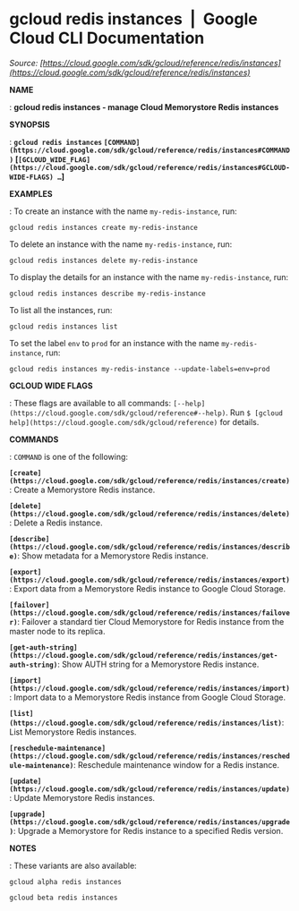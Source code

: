 # gcloud redis instances  |  Google Cloud CLI Documentation

*Source: [https://cloud.google.com/sdk/gcloud/reference/redis/instances](https://cloud.google.com/sdk/gcloud/reference/redis/instances)*

**NAME**

: **gcloud redis instances - manage Cloud Memorystore Redis instances**

**SYNOPSIS**

: **`gcloud redis instances` `[COMMAND](https://cloud.google.com/sdk/gcloud/reference/redis/instances#COMMAND)` [`[GCLOUD_WIDE_FLAG](https://cloud.google.com/sdk/gcloud/reference/redis/instances#GCLOUD-WIDE-FLAGS) …`]**

**EXAMPLES**

: To create an instance with the name `my-redis-instance`, run:

```
gcloud redis instances create my-redis-instance
```

To delete an instance with the name `my-redis-instance`, run:

```
gcloud redis instances delete my-redis-instance
```

To display the details for an instance with the name
`my-redis-instance`, run:

```
gcloud redis instances describe my-redis-instance
```

To list all the instances, run:

```
gcloud redis instances list
```

To set the label `env` to `prod` for an instance with the
name `my-redis-instance`, run:

```
gcloud redis instances my-redis-instance --update-labels=env=prod
```

**GCLOUD WIDE FLAGS**

: These flags are available to all commands: `[--help](https://cloud.google.com/sdk/gcloud/reference#--help)`.
Run `$ [gcloud help](https://cloud.google.com/sdk/gcloud/reference)` for details.

**COMMANDS**

: ``COMMAND`` is one of the following:

**`[create](https://cloud.google.com/sdk/gcloud/reference/redis/instances/create)`**:
Create a Memorystore Redis instance.

**`[delete](https://cloud.google.com/sdk/gcloud/reference/redis/instances/delete)`**:
Delete a Redis instance.

**`[describe](https://cloud.google.com/sdk/gcloud/reference/redis/instances/describe)`**:
Show metadata for a Memorystore Redis instance.

**`[export](https://cloud.google.com/sdk/gcloud/reference/redis/instances/export)`**:
Export data from a Memorystore Redis instance to Google Cloud Storage.

**`[failover](https://cloud.google.com/sdk/gcloud/reference/redis/instances/failover)`**:
Failover a standard tier Cloud Memorystore for Redis instance from the master
node to its replica.

**`[get-auth-string](https://cloud.google.com/sdk/gcloud/reference/redis/instances/get-auth-string)`**:
Show AUTH string for a Memorystore Redis instance.

**`[import](https://cloud.google.com/sdk/gcloud/reference/redis/instances/import)`**:
Import data to a Memorystore Redis instance from Google Cloud Storage.

**`[list](https://cloud.google.com/sdk/gcloud/reference/redis/instances/list)`**:
List Memorystore Redis instances.

**`[reschedule-maintenance](https://cloud.google.com/sdk/gcloud/reference/redis/instances/reschedule-maintenance)`**:
Reschedule maintenance window for a Redis instance.

**`[update](https://cloud.google.com/sdk/gcloud/reference/redis/instances/update)`**:
Update Memorystore Redis instances.

**`[upgrade](https://cloud.google.com/sdk/gcloud/reference/redis/instances/upgrade)`**:
Upgrade a Memorystore for Redis instance to a specified Redis version.

**NOTES**

: These variants are also available:

```
gcloud alpha redis instances
```

```
gcloud beta redis instances
```